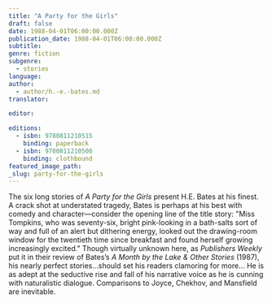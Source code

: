 ```yaml
---
title: "A Party for the Girls"
draft: false
date: 1988-04-01T06:00:00.000Z
publication_date: 1988-04-01T06:00:00.000Z
subtitle:
genre: fiction
subgenre:
  - stories
language:
author:
  - author/h.-e.-bates.md
translator:

editor:

editions:
  - isbn: 9780811210515
    binding: paperback
  - isbn: 9780811210508
    binding: clothbound
featured_image_path:
_slug: party-for-the-girls
---
```


The six long stories of _A Party for the Girls_ present H.E. Bates at his finest. A crack shot at understated tragedy, Bates is perhaps at his best with comedy and character––consider the opening line of the title story: "Miss Tompkins, who was seventy-six, bright pink-looking in a bath-salts sort of way and full of an alert but dithering energy, looked out the drawing-room window for the twentieth time since breakfast and found herself growing increasingly excited." Though virtually unknown here, as _Publishers Weekly_ put it in their review of Bates’s _A Month by the Lake & Other Stories_ (1987), his nearly perfect stories…should set his readers clamoring for more... He is as adept at the seductive rise and fall of his narrative voice as he is cunning with naturalistic dialogue. Comparisons to Joyce, Chekhov, and Mansfield are inevitable.

